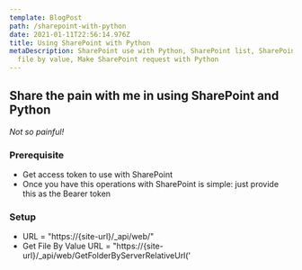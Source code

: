 ```yaml
---
template: BlogPost
path: /sharepoint-with-python
date: 2021-01-11T22:56:14.976Z
title: Using SharePoint with Python
metaDescription: SharePoint use with Python, SharePoint list, SharePoint get
  file by value, Make SharePoint request with Python
---
```

## Share the pain with me in using SharePoint and Python
*Not so painful!*


### Prerequisite
- Get access token to use with SharePoint
- Once you have this operations with SharePoint is simple: just provide this as the Bearer token

### Setup
- URL = "https://{site-url}/_api/web/"
- Get File By Value URL = "https://{site-url}/_api/web/GetFolderByServerRelativeUrl('<title of folder>')/Files('<full name of file with file type>')/$value"

### Step by Step
- Get list of folders inside the SharePoint site
- Get file bytes by value
- Read file content